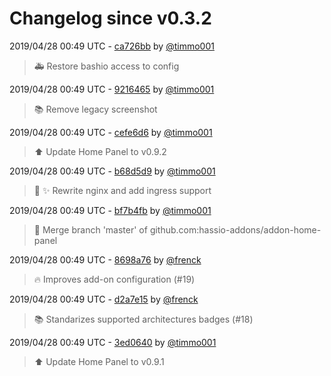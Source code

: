 # Changelog since v0.3.2

2019/04/28 00:49 UTC - [ca726bb](https://github.com/hassio-addons/addon-home-panel/commit/ca726bb147ef51651d660f55767bc5e9871da8a6) by [@timmo001](https://github.com/timmo001)
> :ambulance: Restore bashio access to config 

2019/04/28 00:49 UTC - [9216465](https://github.com/hassio-addons/addon-home-panel/commit/92164650bd18bf55292e397bb8b0444bb91853c1) by [@timmo001](https://github.com/timmo001)
> :books: Remove legacy screenshot 

2019/04/28 00:49 UTC - [cefe6d6](https://github.com/hassio-addons/addon-home-panel/commit/cefe6d657b613f533c91324c969585b7d5bb3a6b) by [@timmo001](https://github.com/timmo001)
> :arrow_up: Update Home Panel to v0.9.2 

2019/04/28 00:49 UTC - [b68d5d9](https://github.com/hassio-addons/addon-home-panel/commit/b68d5d923444148277742a24b18c53591aecffbf) by [@timmo001](https://github.com/timmo001)
> :hammer: :sparkles: Rewrite nginx and add ingress support 

2019/04/28 00:49 UTC - [bf7b4fb](https://github.com/hassio-addons/addon-home-panel/commit/bf7b4fb8bfe089147611b4ef7d77e45b574e5525) by [@timmo001](https://github.com/timmo001)
> :hammer: Merge branch 'master' of github.com:hassio-addons/addon-home-panel 

2019/04/28 00:49 UTC - [8698a76](https://github.com/hassio-addons/addon-home-panel/commit/8698a76cea9ad13bc738fe2a2299fb96d7f6a3f8) by [@frenck](https://github.com/frenck)
> :fire: Improves add-on configuration (#19) 

2019/04/28 00:49 UTC - [d2a7e15](https://github.com/hassio-addons/addon-home-panel/commit/d2a7e159401787ac10494eb9b9cc544f75d2aae1) by [@frenck](https://github.com/frenck)
> :books: Standarizes supported architectures badges (#18) 

2019/04/28 00:49 UTC - [3ed0640](https://github.com/hassio-addons/addon-home-panel/commit/3ed06409b860f2f6372555a495b624bb86677e1c) by [@timmo001](https://github.com/timmo001)
> :arrow_up: Update Home Panel to v0.9.1 


